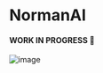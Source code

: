 # NormanAI

#### WORK IN PROGRESS 🚧
![image](https://github.com/user-attachments/assets/28e20c69-6647-43c8-8b1d-afef14dd3e0c)
